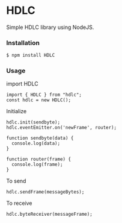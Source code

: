 # HDLC

Simple HDLC library using NodeJS.

### Installation
```sh
$ npm install HDLC
```

### Usage
import HDLC
```
import { HDLC } from "hdlc";
const hdlc = new HDLC();
```

Initialize 
```
hdlc.init(sendbyte);
hdlc.eventEmitter.on('newFrame', router);

function sendbyte(data) {
  console.log(data);
}

function router(frame) {
  console.log(frame);
}
```

To send
```
hdlc.sendFrame(messageBytes);
```

To receive
```
hdlc.byteReceiver(messageFrame);
```

